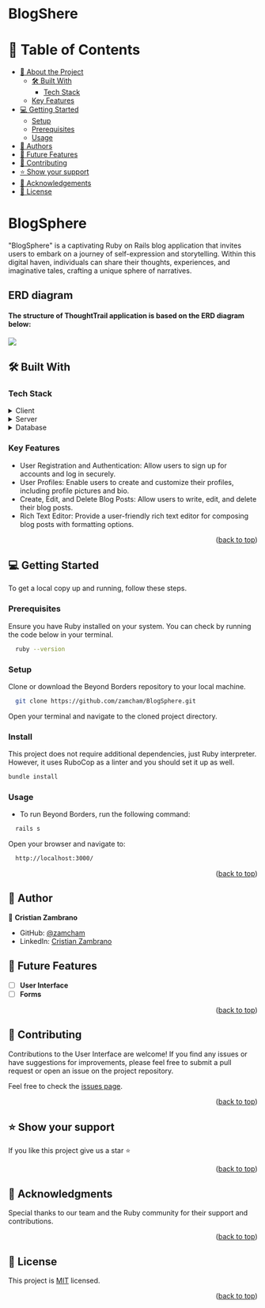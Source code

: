 <a name="readme-top"></a>

# BlogShere

<!-- TABLE OF CONTENTS -->

# 📗 Table of Contents

- [📖 About the Project](#about-project)
  - [🛠 Built With](#built-with)
    - [Tech Stack](#tech-stack)
  - [Key Features](#key-features)
  <!-- [🚀 Presentation](#presentation) -->
- [💻 Getting Started](#getting-started)
  - [Setup](#setup)
  - [Prerequisites](#prerequisites)
  - [Usage](#usage)
- [👥 Authors](#authors)
- [🔭 Future Features](#future-features)
- [🤝 Contributing](#contributing)
- [⭐️ Show your support](#support)
- [🙏 Acknowledgements](#acknowledgements)
- [📝 License](#license)

<!-- PROJECT DESCRIPTION -->

# BlogSphere <a name="about-project"></a>

"BlogSphere" is a captivating Ruby on Rails blog application that invites users to embark on a journey of self-expression and storytelling. Within this digital haven, individuals can share their thoughts, experiences, and imaginative tales, crafting a unique sphere of narratives.


## ERD diagram
#### The structure of ThoughtTrail application is based on the ERD diagram below:
<img src="https://github.com/microverseinc/curriculum-rails/blob/main/blog-app/images/blog_app_erd.png">


## 🛠 Built With <a name="built-with"></a>

### Tech Stack <a name="tech-stack"></a>

<details>
  <summary>Client</summary>
  <ul>
    <li>HTML/CSS</li>
  </ul>
</details>

<details>
  <summary>Server</summary>
  <ul>
    <li><a href="https://rubyonrails.org">Ruby on Rails</a></li>
  </ul>
</details>

<details>
<summary>Database</summary>
  <ul>
    <li><a href="https://www.postgresql.org/">PostgreSQL</a></li>
  </ul>
</details>

<!-- Features -->

### Key Features <a name="key-features"></a>

- User Registration and Authentication: Allow users to sign up for accounts and log in securely.
- User Profiles: Enable users to create and customize their profiles, including profile pictures and bio.
- Create, Edit, and Delete Blog Posts: Allow users to write, edit, and delete their blog posts.
- Rich Text Editor: Provide a user-friendly rich text editor for composing blog posts with formatting options.

<p align="right">(<a href="#readme-top">back to top</a>)</p>

 <!-- LIVE DEMO

## 🚀 Live Demo <a name="presentation"></a>

- Not available yet.

<p align="right">(<a href="#readme-top">back to top</a>)</p> -->

<!-- GETTING STARTED -->

## 💻 Getting Started <a name="getting-started"></a>

To get a local copy up and running, follow these steps.

### Prerequisites

Ensure you have Ruby installed on your system. You can check by running the code below in your terminal.
```sh
  ruby --version
```
### Setup

Clone or download the Beyond Borders repository to your local machine.
```sh
  git clone https://github.com/zamcham/BlogSphere.git
```
Open your terminal and navigate to the cloned project directory.

### Install

This project does not require additional dependencies, just Ruby interpreter. However, it uses RuboCop as a linter and you should set it up as well.

```sh
bundle install
```

### Usage
 - To run Beyond Borders, run the following command:

```sh
  rails s
```
Open your browser and navigate to:
```sh
  http://localhost:3000/
```

<p align="right">(<a href="#readme-top">back to top</a>)</p>

## 👥 Author <a name="authors"></a>

👤 **Cristian Zambrano**

- GitHub: [@zamcham](https://github.com/zamcham)
- LinkedIn: [Cristian Zambrano](https://www.linkedin.com/in/cristian-zamcham)

<!-- FUTURE FEATURES -->

## 🔭 Future Features <a name="future-features"></a>

- [ ] **User Interface**
- [ ] **Forms**

<p align="right">(<a href="#readme-top">back to top</a>)</p>

<!-- CONTRIBUTING -->

## 🤝 Contributing <a name="contributing"></a>

Contributions to the User Interface are welcome! If you find any issues or have suggestions for improvements, please feel free to submit a pull request or open an issue on the project repository.

Feel free to check the <a href="https://github.com/christianonoh/beyond-borders/issues">issues page</a>.

<p align="right">(<a href="#readme-top">back to top</a>)</p>

<!-- SUPPORT -->

## ⭐️ Show your support <a name="support"></a>

If you like this project give us a star ⭐️

<p align="right">(<a href="#readme-top">back to top</a>)</p>

<!-- ACKNOWLEDGEMENTS -->

## 🙏 Acknowledgments <a name="acknowledgements"></a>

Special thanks to our team and the Ruby community for their support and contributions.

<p align="right">(<a href="#readme-top">back to top</a>)</p>


<!-- LICENSE -->

## 📝 License <a name="license"></a>

This project is [MIT](./LICENSE) licensed.


<p align="right">(<a href="#readme-top">back to top</a>)</p>
